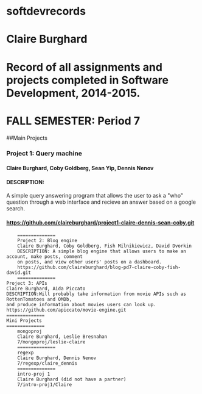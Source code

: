 softdevrecords
==============
Claire Burghard
==============
Record of all assignments and projects completed in Software Development, 2014-2015. 
==============
FALL SEMESTER: Period 7
==============
##Main Projects 

### Project 1: Query machine 
#### Claire Burghard, Coby Goldberg, Sean Yip, Dennis Nenov
#### DESCRIPTION: 
A simple query answering program that allows the user to ask a "who" question through a web interface and recieve an answer based on a google search. 
#### https://github.com/claireburghard/project1-claire-dennis-sean-coby.git
        ==============
        Project 2: Blog engine 
        Claire Burghard, Coby Goldberg, Fish Milnikiewicz, David Dvorkin
        DESCRIPTION: A simple blog engine that allows users to make an account, make posts, comment
        on posts, and view other users' posts on a dashboard.
        https://github.com/claireburghard/blog-pd7-claire-coby-fish-david.git
        ==============
	Project 3: APIs
	Claire Burghard, Aida Piccato 
	DESCRIPTION:Will probably take information from movie APIs such as RottenTomatoes and OMDb,
	and produce information about movies users can look up.
	https://github.com/apiccato/movie-engine.git
	==============
    Mini Projects 
    ==============
        mongoproj
        Claire Burghard, Leslie Bresnahan 
        7/mongoproj/leslie-claire
        ==============
        regexp
        Claire Burghard, Dennis Nenov
        7/regexp/claire_dennis
        ==============
        intro-proj 1
        Claire Burghard (did not have a partner) 
        7/intro-proj1/Claire



